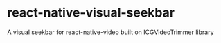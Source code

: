 # react-native-visual-seekbar
A visual seekbar for react-native-video built on ICGVideoTrimmer library

